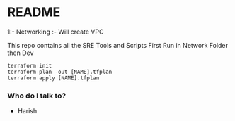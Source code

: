 # README #
1:- Networking :- Will create VPC

This repo contains all the SRE Tools and Scripts
First Run in Network Folder then Dev

```
terraform init
terraform plan -out [NAME].tfplan
terraform apply [NAME].tfplan
```

### Who do I talk to? ###
* Harish
